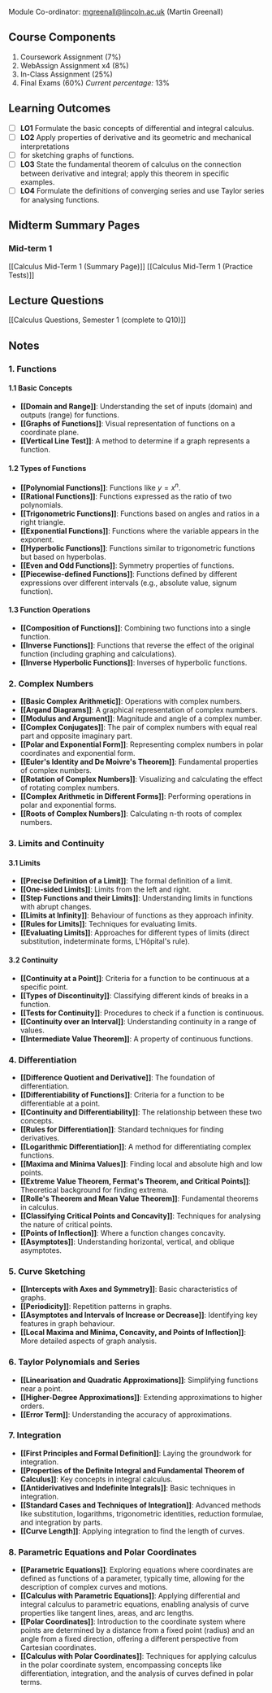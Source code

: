 Module Co-ordinator: mgreenall@lincoln.ac.uk (Martin Greenall)
## Course Components
1. Coursework Assignment (7%)
2. WebAssign Assignment x4 (8%)
3. In-Class Assignment (25%)
4. Final Exams (60%)
*Current percentage:* 13%
## Learning Outcomes
- [ ] **LO1** Formulate the basic concepts of differential and integral calculus.
- [ ] **LO2** Apply properties of derivative and its geometric and mechanical interpretations
- [ ] for sketching graphs of functions.
- [ ] **LO3** State the fundamental theorem of calculus on the connection between derivative and integral; apply this theorem in specific examples.
- [ ] **LO4** Formulate the definitions of converging series and use Taylor series for analysing functions.
## Midterm Summary Pages
### Mid-term 1
[[Calculus Mid-Term 1 (Summary Page)]]
[[Calculus Mid-Term 1 (Practice Tests)]]
## Lecture Questions
[[Calculus Questions, Semester 1 (complete to Q10)]]
## Notes
### 1. Functions
#### 1.1 Basic Concepts
- **[[Domain and Range]]**: Understanding the set of inputs (domain) and outputs (range) for functions.
- **[[Graphs of Functions]]**: Visual representation of functions on a coordinate plane.
- **[[Vertical Line Test]]**: A method to determine if a graph represents a function.

#### 1.2 Types of Functions
- **[[Polynomial Functions]]**: Functions like $y = x^n$.
- **[[Rational Functions]]**: Functions expressed as the ratio of two polynomials.
- **[[Trigonometric Functions]]**: Functions based on angles and ratios in a right triangle.
- **[[Exponential Functions]]**: Functions where the variable appears in the exponent.
- **[[Hyperbolic Functions]]**: Functions similar to trigonometric functions but based on hyperbolas.
- **[[Even and Odd Functions]]**: Symmetry properties of functions.
- **[[Piecewise-defined Functions]]**: Functions defined by different expressions over different intervals (e.g., absolute value, signum function).

#### 1.3 Function Operations
- **[[Composition of Functions]]**: Combining two functions into a single function.
- **[[Inverse Functions]]**: Functions that reverse the effect of the original function (including graphing and calculations).
- **[[Inverse Hyperbolic Functions]]**: Inverses of hyperbolic functions.

### 2. Complex Numbers
- **[[Basic Complex Arithmetic]]**: Operations with complex numbers.
- **[[Argand Diagrams]]**: A graphical representation of complex numbers.
- **[[Modulus and Argument]]**: Magnitude and angle of a complex number.
- **[[Complex Conjugates]]**: The pair of complex numbers with equal real part and opposite imaginary part.
- **[[Polar and Exponential Form]]**: Representing complex numbers in polar coordinates and exponential form.
- **[[Euler's Identity and De Moivre's Theorem]]**: Fundamental properties of complex numbers.
- **[[Rotation of Complex Numbers]]**: Visualizing and calculating the effect of rotating complex numbers.
- **[[Complex Arithmetic in Different Forms]]**: Performing operations in polar and exponential forms.
- **[[Roots of Complex Numbers]]**: Calculating n-th roots of complex numbers.

### 3. Limits and Continuity
#### 3.1 Limits
- **[[Precise Definition of a Limit]]**: The formal definition of a limit.
- **[[One-sided Limits]]**: Limits from the left and right.
- **[[Step Functions and their Limits]]**: Understanding limits in functions with abrupt changes.
- **[[Limits at Infinity]]**: Behaviour of functions as they approach infinity.
- **[[Rules for Limits]]**: Techniques for evaluating limits.
- **[[Evaluating Limits]]**: Approaches for different types of limits (direct substitution, indeterminate forms, L'Hôpital's rule).

#### 3.2 Continuity
- **[[Continuity at a Point]]**: Criteria for a function to be continuous at a specific point.
- **[[Types of Discontinuity]]**: Classifying different kinds of breaks in a function.
- **[[Tests for Continuity]]**: Procedures to check if a function is continuous.
- **[[Continuity over an Interval]]**: Understanding continuity in a range of values.
- **[[Intermediate Value Theorem]]**: A property of continuous functions.

### 4. Differentiation
- **[[Difference Quotient and Derivative]]**: The foundation of differentiation.
- **[[Differentiability of Functions]]**: Criteria for a function to be differentiable at a point.
- **[[Continuity and Differentiability]]**: The relationship between these two concepts.
- **[[Rules for Differentiation]]**: Standard techniques for finding derivatives.
- **[[Logarithmic Differentiation]]**: A method for differentiating complex functions.
- **[[Maxima and Minima Values]]**: Finding local and absolute high and low points.
- **[[Extreme Value Theorem, Fermat's Theorem, and Critical Points]]**: Theoretical background for finding extrema.
- **[[Rolle's Theorem and Mean Value Theorem]]**: Fundamental theorems in calculus.
- **[[Classifying Critical Points and Concavity]]**: Techniques for analysing the nature of critical points.
- **[[Points of Inflection]]**: Where a function changes concavity.
- **[[Asymptotes]]**: Understanding horizontal, vertical, and oblique asymptotes.

### 5. Curve Sketching
- **[[Intercepts with Axes and Symmetry]]**: Basic characteristics of graphs.
- **[[Periodicity]]**: Repetition patterns in graphs.
- **[[Asymptotes and Intervals of Increase or Decrease]]**: Identifying key features in graph behaviour.
- **[[Local Maxima and Minima, Concavity, and Points of Inflection]]**: More detailed aspects of graph analysis.

### 6. Taylor Polynomials and Series
- **[[Linearisation and Quadratic Approximations]]**: Simplifying functions near a point.
- **[[Higher-Degree Approximations]]**: Extending approximations to higher orders.
- **[[Error Term]]**: Understanding the accuracy of approximations.

### 7. Integration
- **[[First Principles and Formal Definition]]**: Laying the groundwork for integration.
- **[[Properties of the Definite Integral and Fundamental Theorem of Calculus]]**: Key concepts in integral calculus.
- **[[Antiderivatives and Indefinite Integrals]]**: Basic techniques in integration.
- **[[Standard Cases and Techniques of Integration]]**: Advanced methods like substitution, logarithms, trigonometric identities, reduction formulae, and integration by parts.
- **[[Curve Length]]**: Applying integration to find the length of curves.

### 8. Parametric Equations and Polar Coordinates
- **[[Parametric Equations]]**: Exploring equations where coordinates are defined as functions of a parameter, typically time, allowing for the description of complex curves and motions.
- **[[Calculus with Parametric Equations]]**: Applying differential and integral calculus to parametric equations, enabling analysis of curve properties like tangent lines, areas, and arc lengths.
- **[[Polar Coordinates]]**: Introduction to the coordinate system where points are determined by a distance from a fixed point (radius) and an angle from a fixed direction, offering a different perspective from Cartesian coordinates.
- **[[Calculus with Polar Coordinates]]**: Techniques for applying calculus in the polar coordinate system, encompassing concepts like differentiation, integration, and the analysis of curves defined in polar terms.